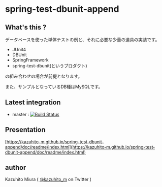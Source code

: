 spring-test-dbunit-append
==========================

## What's this ?

データベースを使った単体テストの例と、それに必要な少量の道具の実装です。

+ JUnit4
+ DBUnit
+ SpringFramework
+ spring-test-dbunit(というプロダクト)

の組み合わせの場合が前提となります。

また、サンプルとなっているDB種はMySQLです。

## Latest integration

+ master : [![Build Status](https://secure.travis-ci.org/kazuhito-m/spring-test-dbunit-append.png)](http://travis-ci.org/kazuhito-m/spring-test-dbunit-append)

## Presentation

[https://kazuhito-m.github.io/spring-test-dbunit-append/doc/readme/index.html](https://kazuhito-m.github.io/spring-test-dbunit-append/doc/readme/index.html)

## author

Kazuhito Miura ( [@kazuhito_m](https://twitter.com/kazuhito_m) on Twitter )
